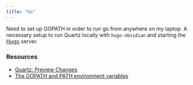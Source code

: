 ```yaml
---
title: "Go"
---
```


Need to set up GOPATH in order to run go from anywhere on my laptop. A necessary setup to run Quartz locally with `hugo-obsidian` and starting the [Hugo](https://gohugo.io/) server.


### Resources
- [Quartz: Preview Changes](https://quartz.jzhao.xyz/notes/preview-changes/)
- [The GOPATH and PATH environment variables](https://sourabhbajaj.com/mac-setup/Go/)